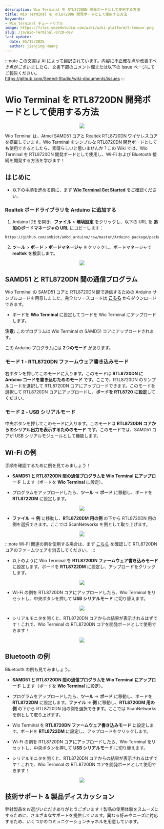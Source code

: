 ```yaml
---
description: Wio Terminal を RTL8720DN 開発ボードとして使用する方法
title: Wio Terminal を RTL8720DN 開発ボードとして使用する方法
keywords:
- Wio_terminal チュートリアル
image: https://files.seeedstudio.com/wiki/wiki-platform/S-tempor.png
slug: /ja/Wio-Terminal-8720-dev
last_update:
  date: 05/15/2025
  author: jianjing Huang
---
```

:::note
この文書は AI によって翻訳されています。内容に不正確な点や改善すべき点がございましたら、文書下部のコメント欄または以下の Issue ページにてご報告ください。  
https://github.com/Seeed-Studio/wiki-documents/issues
:::

# Wio Terminal を RTL8720DN 開発ボードとして使用する方法

<div align="center"><img src="https://files.seeedstudio.com/wiki/Wio-Terminal-8720-dev/BLE.gif" /></div>

Wio Terminal は、Atmel SAMD51 コアと Realtek RTL8720DN ワイヤレスコアを搭載しています。Wio Terminal をシンプルな RTL8720DN 開発ボードとしても使用できるとしたら、素晴らしいと思いませんか？この Wiki では、Wio Terminal を RTL8720DN 開発ボードとして使用し、Wi-Fi および Bluetooth 接続を開発する方法を学びます！

## はじめに

- 以下の手順を進める前に、まず [**Wio Terminal Get Started**](https://wiki.seeedstudio.com/ja/Wio-Terminal-Getting-Started/) をご確認ください。

### Realtek ボードライブラリを Arduino に追加する

1. Arduino IDE を開き、**ファイル** > **環境設定** をクリックし、以下の URL を **追加のボードマネージャの URL** にコピーします：

```sh
https://github.com/ambiot/ambd_arduino/raw/master/Arduino_package/package_realtek.com_amebad_index.json
```

2. **ツール** > **ボード** > **ボードマネージャ** をクリックし、ボードマネージャで **realtek** を検索します。

<div align="center"><img src="https://files.seeedstudio.com/wiki/Wio-Terminal-8720-dev/realtek-board.png" /></div>

## SAMD51 と RTL8720DN 間の通信プログラム

Wio Terminal の SAMD51 コアと RTL8720DN 間で通信するための Arduino サンプルコードを用意しました。完全なソースコードは [**こちら**](https://github.com/Seeed-Studio/Seeed_Arduino_Sketchbook/tree/master/examples/WioTerminal_USB2Serial_Burn8720) からダウンロードできます。

- ボードを **Wio Terminal** に設定してコードを Wio Terminal にアップロードします。

**注意:** このプログラムは Wio Terminal の SAMD51 コアにアップロードされます。

この Arduino プログラムには **2つのモード** があります。

### モード 1 - RTL8720DN ファームウェア書き込みモード

右ボタンを押してこのモードに入ります。このモードは **RTL8720DN に Arduino コードを書き込むためのモード** です。ここで、RTL8720DN のサンプルコードを選択して RTL8720DN コアにアップロードできます。このモードを選択して RTL8720DN コアにアップロードし、**ボードを RTL8720 に設定**してください。

### モード 2 - USB シリアルモード

中央ボタンを押してこのモードに入ります。このモードは **RTL8720DN コアからのシリアル出力を表示するためのモード** です。このモードでは、SAMD51 コアが USB シリアルモジュールとして機能します。

## Wi-Fi の例

手順を確認するために例を見てみましょう！

- **SAMD51 と RTL8720DN 間の通信プログラムを Wio Terminal にアップロード** します（ボードを **Wio Terminal** に設定）。

- プログラムをアップロードしたら、**ツール** -> **ボード** に移動し、ボードを **RTL8722DM** に設定します。

<div align="center"><img src="https://files.seeedstudio.com/wiki/Wio-Terminal-8720-dev/8720-board.png" /></div>

- **ファイル** -> **例** に移動し、**RTL8720DM 用の例** の下から RTL8720DN 用の例を選択できます。ここでは ScanNetworks を例として取り上げます。

<div align="center"><img src="https://files.seeedstudio.com/wiki/Wio-Terminal-8720-dev/8720-example.png" /></div>

:::note
Wi-Fi 関連の例を使用する場合は、まず [こちら](https://wiki.seeedstudio.com/ja/Wio-Terminal-Network-Overview/) を確認して RTL8720DN コアのファームウェアを消去してください。
:::

- 以下のように Wio Terminal を **RTL8720DN ファームウェア書き込みモード** に設定します。ボードを **RTL8722DM** に設定し、アップロードをクリックします。

<div align="center"><img src="https://files.seeedstudio.com/wiki/Wio-Terminal-8720-dev/burn.png" /></div>

- Wi-Fi の例を RTL8720DN コアにアップロードしたら、Wio Terminal をリセットし、中央ボタンを押して **USB シリアルモード** に切り替えます。

<div align="center"><img src="https://files.seeedstudio.com/wiki/Wio-Terminal-8720-dev/USB-serial.png" /></div>

- シリアルモニタを開くと、RTL8720DN コアからの結果が表示されるはずです！これで、Wio Terminal の RTL8720DN コアを開発ボードとして使用できます！

<div align="center"><img src="https://files.seeedstudio.com/wiki/Wio-Terminal-8720-dev/result.png" /></div>

## Bluetooth の例

Bluetooth の例も見てみましょう。

- **SAMD51 と RTL8720DN 間の通信プログラムを Wio Terminal にアップロード** します（ボードを **Wio Terminal** に設定）。

- プログラムをアップロードしたら、**ツール** -> **ボード** に移動し、ボードを **RTL8722DM** に設定します。**ファイル** -> **例** に移動し、**RTL8720DM 用の例** の下から RTL8720DN 用の例を選択できます。ここでは ScanNetworks を例として取り上げます。

- Wio Terminal を **RTL8720DN ファームウェア書き込みモード** に設定します。ボードを **RTL8722DM** に設定し、アップロードをクリックします。

- Wi-Fi の例を RTL8720DN コアにアップロードしたら、Wio Terminal をリセットし、中央ボタンを押して **USB シリアルモード** に切り替えます。

- シリアルモニタを開くと、RTL8720DN コアからの結果が表示されるはずです！これで、Wio Terminal の RTL8720DN コアを開発ボードとして使用できます！

<div align="center"><img src="https://files.seeedstudio.com/wiki/Wio-Terminal-8720-dev/BLE.png" /></div>

## 技術サポート & 製品ディスカッション

弊社製品をお選びいただきありがとうございます！製品の使用体験をスムーズにするために、さまざまなサポートを提供しています。異なる好みやニーズに対応するため、いくつかのコミュニケーションチャネルを用意しています。

<div class="button_tech_support_container">
<a href="https://forum.seeedstudio.com/" class="button_forum"></a> 
<a href="https://www.seeedstudio.com/contacts" class="button_email"></a>
</div>

<div class="button_tech_support_container">
<a href="https://discord.gg/eWkprNDMU7" class="button_discord"></a> 
<a href="https://github.com/Seeed-Studio/wiki-documents/discussions/69" class="button_discussion"></a>
</div>